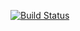 [![Build Status](https://travis-ci.org/Adakar/peli_trav.svg?branch=master)](https://travis-ci.org/Adakar/peli_trav)